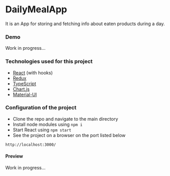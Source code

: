 # DailyMealApp

It is an App for storing and fetching info about eaten products during a day.

### Demo
Work in progress...

### Technologies used for this project

- [React](https://reactjs.org/) (with hooks)
- [Redux](https://redux.js.org/)
- [TypeScript](https://www.typescriptlang.org/)
- [Chart.js](https://www.chartjs.org/)
- [Material-UI](https://material-ui.com/)

### Configuration of the project

- Clone the repo and navigate to the main directory
- Install node modules using ```npm i```
- Start React using ```npm start```
- See the project on a browser on the port listed below

```sh
http://localhost:3000/
```


#### Preview

Work in progress...

